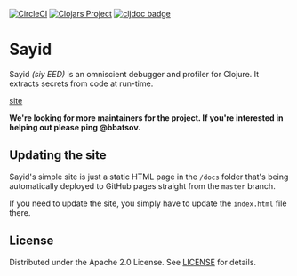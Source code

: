 [![CircleCI](https://circleci.com/gh/clojure-emacs/sayid/tree/master.svg?style=svg)](https://circleci.com/gh/clojure-emacs/sayid/tree/master)
[![Clojars Project](https://img.shields.io/clojars/v/com.billpiel/sayid.svg)](https://clojars.org/com.billpiel/sayid)
[![cljdoc badge](https://cljdoc.org/badge/com/billpiel/sayid)](https://cljdoc.org/d/com.billpiel/sayid/CURRENT)

# Sayid

Sayid *(siy EED)* is an omniscient debugger and profiler for Clojure. It extracts secrets from code at run-time.

[site](http://clojure-emacs.github.io/sayid)

**We're looking for more maintainers for the project. If you're interested in helping out please ping @bbatsov.**

## Updating the site

Sayid's simple site is just a static HTML page in the `/docs` folder that's being automatically deployed to GitHub pages
straight from the `master` branch.

If you need to update the site, you simply have to update the `index.html` file there.

## License

Distributed under the Apache 2.0 License. See [LICENSE](LICENSE) for details.
